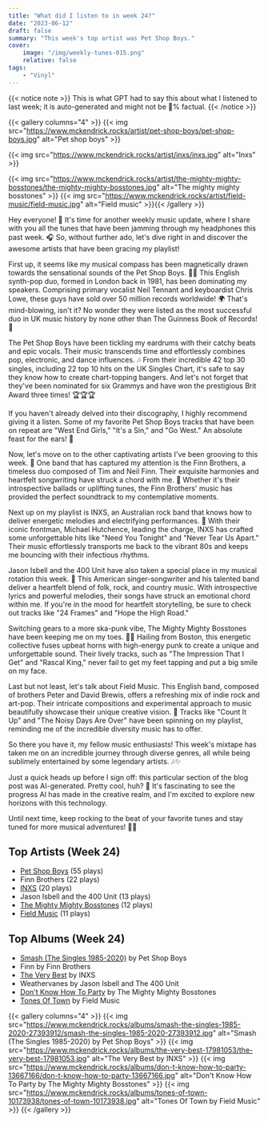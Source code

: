 ```yaml
---
title: "What did I listen to in week 24?"
date: "2023-06-12"
draft: false
summary: "This week's top artist was Pet Shop Boys."
cover:
    image: "/img/weekly-tunes-015.png"
    relative: false
tags:
    - "Vinyl"
---
```


{{< notice note >}}
This is what GPT had to say this about what I listened to last week; it is auto-generated and might not be 💯% factual.
{{< /notice >}}


{{< gallery columns="4" >}}
{{< img src="https://www.mckendrick.rocks/artist/pet-shop-boys/pet-shop-boys.jpg" alt="Pet shop boys" >}}

{{< img src="https://www.mckendrick.rocks/artist/inxs/inxs.jpg" alt="Inxs" >}}

{{< img src="https://www.mckendrick.rocks/artist/the-mighty-mighty-bosstones/the-mighty-mighty-bosstones.jpg" alt="The mighty mighty bosstones" >}}
{{< img src="https://www.mckendrick.rocks/artist/field-music/field-music.jpg" alt="Field music" >}}{{< /gallery >}}

Hey everyone! 👋 It's time for another weekly music update, where I share with you all the tunes that have been jamming through my headphones this past week. 🎧 So, without further ado, let's dive right in and discover the awesome artists that have been gracing my playlist!

First up, it seems like my musical compass has been magnetically drawn towards the sensational sounds of the Pet Shop Boys. 🕺💃 This English synth-pop duo, formed in London back in 1981, has been dominating my speakers. Comprising primary vocalist Neil Tennant and keyboardist Chris Lowe, these guys have sold over 50 million records worldwide! 🌍 That's mind-blowing, isn't it? No wonder they were listed as the most successful duo in UK music history by none other than The Guinness Book of Records! 🥇

The Pet Shop Boys have been tickling my eardrums with their catchy beats and epic vocals. Their music transcends time and effortlessly combines pop, electronic, and dance influences. 🎶 From their incredible 42 top 30 singles, including 22 top 10 hits on the UK Singles Chart, it's safe to say they know how to create chart-topping bangers. And let's not forget that they've been nominated for six Grammys and have won the prestigious Brit Award three times! 🏆🏆🏆

If you haven't already delved into their discography, I highly recommend giving it a listen. Some of my favorite Pet Shop Boys tracks that have been on repeat are "West End Girls," "It's a Sin," and "Go West." An absolute feast for the ears! 🎉

Now, let's move on to the other captivating artists I've been grooving to this week. 🎵 One band that has captured my attention is the Finn Brothers, a timeless duo composed of Tim and Neil Finn. Their exquisite harmonies and heartfelt songwriting have struck a chord with me. 🎸 Whether it's their introspective ballads or uplifting tunes, the Finn Brothers' music has provided the perfect soundtrack to my contemplative moments.

Next up on my playlist is INXS, an Australian rock band that knows how to deliver energetic melodies and electrifying performances. 🎸 With their iconic frontman, Michael Hutchence, leading the charge, INXS has crafted some unforgettable hits like "Need You Tonight" and "Never Tear Us Apart." Their music effortlessly transports me back to the vibrant 80s and keeps me bouncing with their infectious rhythms.

Jason Isbell and the 400 Unit have also taken a special place in my musical rotation this week. 🌟 This American singer-songwriter and his talented band deliver a heartfelt blend of folk, rock, and country music. With introspective lyrics and powerful melodies, their songs have struck an emotional chord within me. If you're in the mood for heartfelt storytelling, be sure to check out tracks like "24 Frames" and "Hope the High Road."

Switching gears to a more ska-punk vibe, The Mighty Mighty Bosstones have been keeping me on my toes. 🎺🎷 Hailing from Boston, this energetic collective fuses upbeat horns with high-energy punk to create a unique and unforgettable sound. Their lively tracks, such as "The Impression That I Get" and "Rascal King," never fail to get my feet tapping and put a big smile on my face.

Last but not least, let's talk about Field Music. This English band, composed of brothers Peter and David Brewis, offers a refreshing mix of indie rock and art-pop. Their intricate compositions and experimental approach to music beautifully showcase their unique creative vision. 🎨 Tracks like "Count It Up" and "The Noisy Days Are Over" have been spinning on my playlist, reminding me of the incredible diversity music has to offer.

So there you have it, my fellow music enthusiasts! This week's mixtape has taken me on an incredible journey through diverse genres, all while being sublimely entertained by some legendary artists. 🎶✨

Just a quick heads up before I sign off: this particular section of the blog post was AI-generated. Pretty cool, huh? 🤖 It's fascinating to see the progress AI has made in the creative realm, and I'm excited to explore new horizons with this technology.

Until next time, keep rocking to the beat of your favorite tunes and stay tuned for more musical adventures! 🎵🎉

## Top Artists (Week 24)

- [Pet Shop Boys](https://www.mckendrick.rocks/artist/pet-shop-boys/) (55 plays)
- Finn Brothers (22 plays)
- [INXS](https://www.mckendrick.rocks/artist/inxs/) (20 plays)
- Jason Isbell and the 400 Unit (13 plays)
- [The Mighty Mighty Bosstones](https://www.mckendrick.rocks/artist/the-mighty-mighty-bosstones/) (12 plays)
- [Field Music](https://www.mckendrick.rocks/artist/field-music/) (11 plays)


## Top Albums (Week 24)

- [Smash (The Singles 1985-2020)](https://www.mckendrick.rocks/albums/smash-the-singles-1985-2020-27393912/) by Pet Shop Boys
- Finn by Finn Brothers
- [The Very Best](https://www.mckendrick.rocks/albums/the-very-best-17981053/) by INXS
- Weathervanes by Jason Isbell and The 400 Unit
- [Don't Know How To Party](https://www.mckendrick.rocks/albums/don-t-know-how-to-party-13667166/) by The Mighty Mighty Bosstones
- [Tones Of Town](https://www.mckendrick.rocks/albums/tones-of-town-10173938/) by Field Music


{{< gallery columns="4" >}}
{{< img src="https://www.mckendrick.rocks/albums/smash-the-singles-1985-2020-27393912/smash-the-singles-1985-2020-27393912.jpg" alt="Smash (The Singles 1985-2020) by Pet Shop Boys" >}}
{{< img src="https://www.mckendrick.rocks/albums/the-very-best-17981053/the-very-best-17981053.jpg" alt="The Very Best by INXS" >}}
{{< img src="https://www.mckendrick.rocks/albums/don-t-know-how-to-party-13667166/don-t-know-how-to-party-13667166.jpg" alt="Don't Know How To Party by The Mighty Mighty Bosstones" >}}
{{< img src="https://www.mckendrick.rocks/albums/tones-of-town-10173938/tones-of-town-10173938.jpg" alt="Tones Of Town by Field Music" >}}
{{< /gallery >}}